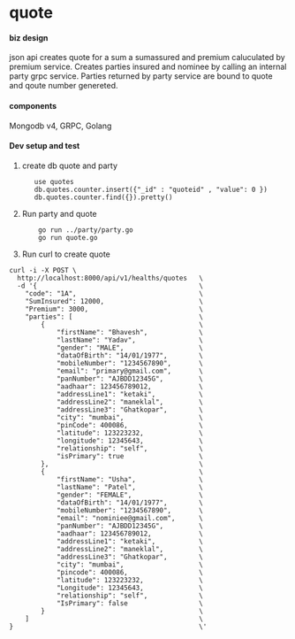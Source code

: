# quote

#### biz design

json api creates quote for a sum a sumassured and premium caluculated by premium service. Creates parties insured and nominee by calling an internal party grpc service. Parties returned by party service are bound to quote and qoute number genereted.

#### components

Mongodb v4, GRPC, Golang 

#### Dev setup and test

1. create db quote and party 
    ```
       use quotes
       db.quotes.counter.insert({"_id" : "quoteid" , "value": 0 })
       db.quotes.counter.find({}).pretty()
    ```
2. Run party and quote 
   ```
       go run ../party/party.go
       go run quote.go 
   ```

3. Run curl to create quote

```
curl -i -X POST \
  http://localhost:8000/api/v1/healths/quotes   \
  -d '{                                         \
    "code": "1A",                               \
    "SumInsured": 12000,                        \
    "Premium": 3000,                            \
    "parties": [                                \
        {                                       \
            "firstName": "Bhavesh",             \
            "lastName": "Yadav",                \ 
            "gender": "MALE",                   \ 
            "dataOfBirth": "14/01/1977",        \ 
            "mobileNumber": "1234567890",       \
            "email": "primary@gmail.com",       \
            "panNumber": "AJBDD12345G",         \
            "aadhaar": 123456789012,            \
            "addressLine1": "ketaki",           \ 
            "addressLine2": "maneklal",         \
            "addressLine3": "Ghatkopar",        \ 
            "city": "mumbai",                   \
            "pinCode": 400086,                  \    
            "latitude": 123223232,              \
            "longitude": 12345643,              \
            "relationship": "self",             \
            "isPrimary": true                   \ 
        },                                      \
        {                                       \
            "firstName": "Usha",                \
            "lastName": "Patel",                \
            "gender": "FEMALE",                 \
            "dataOfBirth": "14/01/1977",        \
            "mobileNumber": "1234567890",       \
            "email": "nominiee@gmail.com",      \ 
            "panNumber": "AJBDD12345G",         \
            "aadhaar": 123456789012,            \
            "addressLine1": "ketaki",           \
            "addressLine2": "maneklal",         \
            "addressLine3": "Ghatkopar",        \
            "city": "mumbai",                   \
            "pincode": 400086,                  \
            "latitude": 123223232,              \
            "Longitude": 12345643,              \
            "relationship": "self",             \
            "IsPrimary": false                  \
        }                                       \
    ]                                           \
}                                               \'
```
